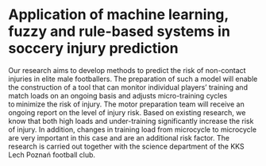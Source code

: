 # Application of machine learning, fuzzy and rule-based systems in soccery injury prediction

Our research aims to develop methods to predict the risk of non-contact injuries in elite male footballers. The preparation of such a model will enable the construction of a tool that can monitor individual players’ training and match loads on an ongoing basis and adjusts micro-training cycles to minimize the risk of injury. The motor preparation team will receive an ongoing report on the level of injury risk. Based on existing research, we know that both high loads and under-training significantly increase the risk of injury. In addition, changes in training load from microcycle to microcycle are very important in this case and are an additional risk factor. The research is carried out together with the science department of the KKS Lech Poznań football club.  
